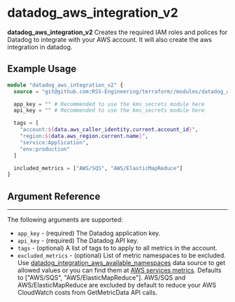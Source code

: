 # datadog_aws_integration_v2

**datadog_aws_integration_v2** Creates the required IAM roles and polices for Datadog to integrate with your AWS account. It will also create the aws integration in datadog.

## Example Usage

```terraform
module "datadog_aws_integration_v2" {
  source = "git@github.com:RSS-Engineering/terraform//modules/datadog_aws_integration_v2?ref={commit}"

  app_key = "" # Recommended to use the kms_secrets module here
  api_key = "" # Recommended to use the kms_secrets module here

  tags = [
    "account:${data.aws_caller_identity.current.account_id}",
    "region:${data.aws_region.current.name}",
    "service:Application",
    "env:production"
  ]

  included_metrics = ["AWS/SQS", "AWS/ElasticMapReduce"]
}
```

## Argument Reference

---

The following arguments are supported:

- `app_key` - (required) The Datadog application key.
- `api_key` - (required) The Datadog API key.
- `tags` - (optional) A list of tags to to apply to all metrics in the account.
- `excluded_metrics` - (optional) List of metric namespaces to be excluded. Use
[datadog_integration_aws_available_namespaces](https://registry.terraform.io/providers/DataDog/datadog/latest/docs/data-sources/integration_aws_available_namespaces)
data source to get allowed values or you can find them at [AWS services metrics](https://docs.aws.amazon.com/AmazonCloudWatch/latest/monitoring/aws-services-cloudwatch-metrics.html).
Defaults to ["AWS/SQS", "AWS/ElasticMapReduce"]. AWS/SQS and AWS/ElasticMapReduce are excluded by default to reduce your AWS CloudWatch costs from GetMetricData API calls.
